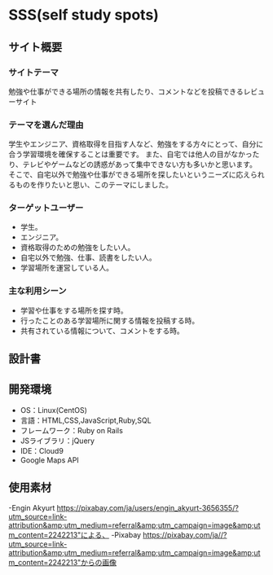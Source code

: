 # SSS(self study spots)

## サイト概要

### サイトテーマ
勉強や仕事ができる場所の情報を共有したり、コメントなどを投稿できるレビューサイト
### テーマを選んだ理由
学生やエンジニア、資格取得を目指す人など、勉強をする方々にとって、自分に合う学習環境を確保することは重要です。
また、自宅では他人の目がなかったり、テレビやゲームなどの誘惑があって集中できない方も多いかと思います。
そこで、自宅以外で勉強や仕事ができる場所を探したいというニーズに応えられるものを作りたいと思い、このテーマにしました。
### ターゲットユーザー
- 学生。
- エンジニア。
- 資格取得のための勉強をしたい人。
- 自宅以外で勉強、仕事、読書をしたい人。
- 学習場所を運営している人。

### 主な利用シーン
- 学習や仕事をする場所を探す時。
- 行ったことのある学習場所に関する情報を投稿する時。
- 共有されている情報について、コメントをする時。

## 設計書


## 開発環境
- OS：Linux(CentOS)
- 言語：HTML,CSS,JavaScript,Ruby,SQL
- フレームワーク：Ruby on Rails
- JSライブラリ：jQuery
- IDE：Cloud9
- Google Maps API

## 使用素材
-Engin Akyurt
https://pixabay.com/ja/users/engin_akyurt-3656355/?utm_source=link-attribution&amp;utm_medium=referral&amp;utm_campaign=image&amp;utm_content=2242213"による、
-Pixabay
https://pixabay.com/ja//?utm_source=link-attribution&amp;utm_medium=referral&amp;utm_campaign=image&amp;utm_content=2242213"からの画像
